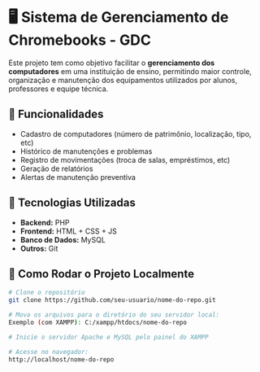 # 🖥️ Sistema de Gerenciamento de Chromebooks - GDC

Este projeto tem como objetivo facilitar o **gerenciamento dos computadores** em uma instituição de ensino, permitindo maior controle, organização e manutenção dos equipamentos utilizados por alunos, professores e equipe técnica.

## 📌 Funcionalidades

- Cadastro de computadores (número de patrimônio, localização, tipo, etc)
- Histórico de manutenções e problemas
- Registro de movimentações (troca de salas, empréstimos, etc)
- Geração de relatórios
- Alertas de manutenção preventiva

## 🧰 Tecnologias Utilizadas

- **Backend:** PHP
- **Frontend:** HTML + CSS + JS
- **Banco de Dados:** MySQL
- **Outros:** Git

## 🚀 Como Rodar o Projeto Localmente

```bash
# Clone o repositório
git clone https://github.com/seu-usuario/nome-do-repo.git

# Mova os arquivos para o diretório do seu servidor local:
Exemplo (com XAMPP): C:/xampp/htdocs/nome-do-repo

# Inicie o servidor Apache e MySQL pelo painel do XAMPP

# Acesse no navegador:
http://localhost/nome-do-repo
